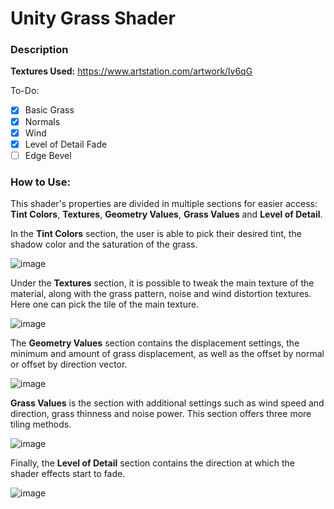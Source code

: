 # Unity Grass Shader 

### Description

**Textures Used:** https://www.artstation.com/artwork/lv6qG


To-Do:
- [x] Basic Grass
- [x] Normals
- [x] Wind
- [x] Level of Detail Fade
- [ ] Edge Bevel

### How to Use:

This shader's properties are divided in multiple sections for easier access: **Tint Colors**, **Textures**, **Geometry Values**, **Grass Values** and **Level of Detail**.

In the **Tint Colors** section, the user is able to pick their desired tint, the shadow color and the saturation of the grass.

![image](https://github.com/nglk99/uma-technical-task/assets/46087451/da4d57c2-2ee0-44a8-af60-b4374e47fc22)

Under the **Textures** section, it is possible to tweak the main texture of the material, along with the grass pattern, noise and wind distortion textures. Here one can pick the tile of the main texture.

![image](https://github.com/nglk99/uma-technical-task/assets/46087451/dbd32ca6-e538-4ed5-b222-3e94e6600a3c)

The **Geometry Values** section contains the displacement settings, the minimum and amount of grass displacement, as well as the offset by normal or offset by direction vector.

![image](https://github.com/nglk99/uma-technical-task/assets/46087451/4a589eb2-bfc2-4772-912a-323128fbb3d1)

**Grass Values** is the section with additional settings such as wind speed and direction, grass thinness and noise power. This section offers three more tiling methods.

![image](https://github.com/nglk99/uma-technical-task/assets/46087451/a6f96b4e-6efe-4401-9416-2ab5d79e269e)

Finally, the **Level of Detail** section contains the direction at which the shader effects start to fade.

![image](https://github.com/nglk99/uma-technical-task/assets/46087451/7dc69d6c-9867-4994-b3c4-448f0add3fff)

